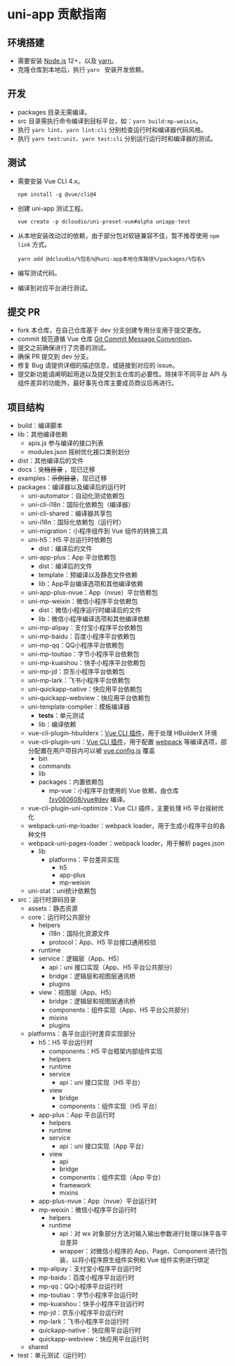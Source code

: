# uni-app 贡献指南

## 环境搭建

* 需要安装 [Node.js](http://nodejs.org/) 12+，以及 [yarn](https://yarnpkg.com/en/docs/install)。
* 克隆仓库到本地后，执行 ```yarn ``` 安装开发依赖。

## 开发

* packages 目录无需编译。
* src 目录需执行命令编译到目标平台，如：```yarn build:mp-weixin```。
* 执行 ```yarn lint```、```yarn lint:cli``` 分别检查运行时和编译器代码风格。
* 执行 ```yarn test:unit```、```yarn test:cli``` 分别运行运行时和编译器的测试。

## 测试

* 需要安装 Vue CLI 4.x。

  ```
  npm install -g @vue/cli@4
  ```
* 创建 uni-app 测试工程。

  ```
  vue create -p dcloudio/uni-preset-vue#alpha uniapp-test
  ```
* 从本地安装改动过的依赖，由于部分包对软链兼容不佳，暂不推荐使用 ```npm link``` 方式。

  ```
  yarn add @dcloudio/%包名%@%uni-app本地仓库路径%/packages/%包名%
  ```
* 编写测试代码。
* 编译到对应平台进行测试。

## 提交 PR

* fork 本仓库，在自己仓库基于 dev 分支创建专用分支用于提交更改。
* commit 规范遵循 Vue 仓库 [Git Commit Message Convention](https://github.com/vuejs/vue/blob/dev/.github/COMMIT_CONVENTION.md)。
* 提交之前确保进行了完善的测试。
* 确保 PR 提交到 dev 分支。
* 修复 Bug 请提供详细的描述信息，或链接到对应的 issue。
* 提交新功能请阐明起用途以及提交到主仓库的必要性。除抹平不同平台 API 与组件差异的功能外，最好事先仓库主要成员商议后再进行。


## 项目结构

* build：编译脚本
* lib：其他编译依赖
  * apis.js 参与编译的接口列表
  * modules.json 摇树优化接口类别划分
* dist：其他编译后的文件
* docs：~~文档目录~~ ，现已迁移
* examples：~~示例目录~~，现已迁移
* packages：编译器以及编译后的运行时
  * uni-automator：自动化测试依赖包
  * uni-cli-i18n：国际化依赖包（编译器）
  * uni-cli-shared：编译器共享包
  * uni-i18n：国际化依赖包（运行时）
  * uni-migration：小程序组件到 Vue 组件的转换工具
  * uni-h5：H5 平台运行时依赖包
    * dist：编译后的文件
  * uni-app-plus：App 平台依赖包
    * dist：编译后的文件
    * template：预编译以及静态文件依赖
    * lib：App平台编译选项和其他编译依赖
  * uni-app-plus-nvue：App（nvue）平台依赖包
  * uni-mp-weixin：微信小程序平台依赖包
    * dist：微信小程序运行时编译后的文件
    * lib：微信小程序编译选项和其他编译依赖
  * uni-mp-alipay：支付宝小程序平台依赖包
  * uni-mp-baidu：百度小程序平台依赖包
  * uni-mp-qq：QQ小程序平台依赖包
  * uni-mp-toutiao：字节小程序平台依赖包
  * uni-mp-kuaishou：快手小程序平台依赖包
  * uni-mp-jd：京东小程序平台依赖包
  * uni-mp-lark：飞书小程序平台依赖包
  * uni-quickapp-native：快应用平台依赖包
  * uni-quickapp-webview：快应用平台依赖包
  * uni-template-compiler：模板编译器
    * __tests__：单元测试
    * lib：编译依赖
  * vue-cli-plugin-hbuilderx：[Vue CLI 插件](https://cli.vuejs.org/zh/dev-guide/plugin-dev.html)，用于处理 HBuilderX 环境
  * vue-cli-plugin-uni：[Vue CLI 插件](https://cli.vuejs.org/zh/dev-guide/plugin-dev.html)，用于配置 [webpack](https://webpack.js.org/concepts/) 等编译选项，部分配置在用户项目内可以被 [vue.config.js](https://cli.vuejs.org/zh/config/#vue-config-js) 覆盖
    * bin
    * commands
    * lib
    * packages：内置依赖包
      * mp-vue：小程序平台使用的 Vue 依赖，由仓库 [fxy060608/vue#dev](https://github.com/fxy060608/vue) 编译。
  * vue-cli-plugin-uni-optimize：Vue CLI 插件，主要处理 H5 平台摇树优化
  * webpack-uni-mp-loader：webpack loader，用于生成小程序平台的各种文件
  * webpack-uni-pages-loader：webpack loader，用于解析 pages.json
    * lib
      * platforms：平台差异实现
        * h5
        * app-plus
        * mp-weixin
  * uni-stat：uni统计依赖包
* src：运行时源码目录
  * assets：静态资源
  * core：运行时公共部分
    * helpers
      * i18n：国际化资源文件
      * protocol：App、H5 平台接口通用校验
    * runtime
    * service：逻辑层（App、H5）
      * api：uni 接口实现（App、H5 平台公共部分）
      * bridge：逻辑层和视图层通讯桥
      * plugins
    * view：视图层（App、H5）
      * bridge：逻辑层和视图层通讯桥
      * components：组件实现（App、H5 平台公共部分）
      * mixins
      * plugins
  * platforms：各平台运行时差异实现部分
    * h5：H5 平台运行时
      * components：H5 平台框架内部组件实现
      * helpers
      * runtime
      * service
        * api：uni 接口实现（H5 平台）
      * view
        * bridge
        * components：组件实现（H5 平台）
    * app-plus：App 平台运行时
      * helpers
      * runtime
      * service
        * api：uni 接口实现（App 平台）
      * view
        * api
        * bridge
        * components：组件实现（App 平台）
        * framework
        * mixins
    * app-plus-nvue：App（nvue）平台运行时
    * mp-weixin：微信小程序平台运行时
      * helpers
      * runtime
        * api：对 wx 对象部分方法对输入输出参数进行处理以抹平各平台差异
        * wrapper：对微信小程序的 App、Page、Component 进行包装，以将小程序原生组件实例和 Vue 组件实例进行绑定
    * mp-alipay：支付宝小程序平台运行时
    * mp-baidu：百度小程序平台运行时
    * mp-qq：QQ小程序平台运行时
    * mp-toutiao：字节小程序平台运行时
    * mp-kuaishou：快手小程序平台运行时
    * mp-jd：京东小程序平台运行时
    * mp-lark：飞书小程序平台运行时
    * quickapp-native：快应用平台运行时
    * quickapp-webview：快应用平台运行时
  * shared
* test：单元测试（运行时）
